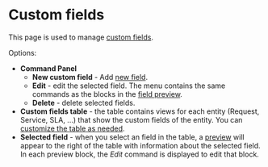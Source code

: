 # Custom fields
 
This page is used to manage [custom fields](../../../alvao-service-desk/implementation/custom-items).
  
Options:

- **Command Panel**
    - **New custom field** -
   Add [new field](custom-items/create-custom-item).
    - **Edit** -
   edit the selected field. The menu contains the same commands as the blocks in the [field preview](custom-items/detail).
    - **Delete** - delete selected fields.
- **Custom fields table** - the table contains views for each entity (Request, Service, SLA, ...) that show the custom fields of the entity. You can [customize the table as needed](../../../alvao-asset-management/working-with-tables).
- **Selected field** - when you select an field in the table, a [preview](custom-items/detail) will appear to the right of the table
  with information about the selected field.  In each preview block, the *Edit* command is displayed to edit that block.
